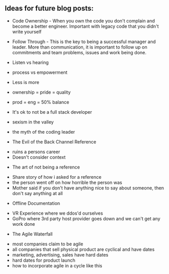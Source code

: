## Ideas for future blog posts:

* Code Ownership - When you own the code you don't complain and become a
  better engineer.  Important with legacy code that you didn't write
  yourself

* Follow Through - This is the key to being a successful manager and
  leader.  More than communication, it is important to follow up on
  commitments and team problems, issues and work being done.

* Listen vs hearing

* process vs empowerment

* Less is more

* ownership = pride = quality

* prod = eng = 50% balance

* It's ok to not be a full stack developer

* sexism in the valley

* the myth of the coding leader 

* The Evil of the Back Channel Reference
- ruins a persons career
- Doesn't consider context

* The art of not being a reference
- Share story of how i asked for a reference
- the person went off on how horrible the person was
- Mother said if you don't have anything nice to say about someone, then don't say anything at all

* Offline Documentation
- VR Experience where we ddos'd ourselves
- GoPro where 3rd party host provider goes down and we can't get any work done

* The Agile Waterfall
- most companies claim to be agile
- all companies that sell physical product are cyclical and have dates
- marketing, advertising, sales have hard dates
- hard dates for product launch
- how to incorporate agile in a cycle like this
